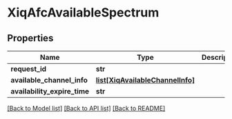 # XiqAfcAvailableSpectrum

## Properties
Name | Type | Description | Notes
------------ | ------------- | ------------- | -------------
**request_id** | **str** |  | [optional] 
**available_channel_info** | [**list[XiqAvailableChannelInfo]**](XiqAvailableChannelInfo.md) |  | [optional] 
**availability_expire_time** | **str** |  | [optional] 

[[Back to Model list]](../README.md#documentation-for-models) [[Back to API list]](../README.md#documentation-for-api-endpoints) [[Back to README]](../README.md)


